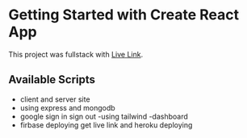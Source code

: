 # Getting Started with Create React App

This project was fullstack with [Live Link](https://assignment-twelve-ac886.web.app/).

## Available Scripts

- client and server site
- using express and mongodb
- google sign in sign out
-using tailwind
-dashboard
- firbase deploying get live link and heroku deploying